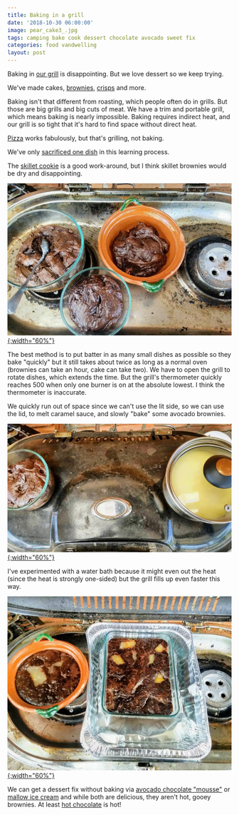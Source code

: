 ```yaml
---
title: Baking in a grill
date: '2018-10-30 06:00:00'
image: pear_cake3_.jpg
tags: camping bake cook dessert chocolate avocado sweet fix
categories: food vandwelling
layout: post
---
```


Baking in [our grill](https://reverdecer.annalisagross.com/2018/08/08/our-grill/) is disappointing. But we love dessert so we keep trying.

We've made cakes, [brownies,](http://reverdecer.annalisagross.com/2018/10/27/avocado-turtle-brownies/) [crisps](https://reverdecer.annalisagross.com/2018/08/27/how-to-make-apple-crisp-in-a-grill/) and more. 

Baking isn't that different from roasting, which people often do in grills. But those are big grills and big cuts of meat. We have a trim and portable grill, which means baking is nearly impossible. Baking requires indirect heat, and our grill is so tight that it's hard to find space without direct heat.

[Pizza](https://reverdecer.annalisagross.com/2018/09/10/pizza-on-the-grill/) works fabulously, but that's grilling, not baking.

We've only [sacrificed one dish](https://reverdecer.annalisagross.com/2018/09/17/our-favorite-mistakes/) in this learning process.

The [skillet cookie](https://reverdecer.annalisagross.com/2018/09/12/skillet-cookie/) is a good work-around, but I think skillet brownies would be dry and disappointing.

[![](/images/avocado_brownies_.jpg){:width="60%"}](/images/avocado_brownies.jpg)

The best method is to put batter in as many small dishes as possible so they bake "quickly" but it still takes about twice as long as a normal oven (brownies can take an hour, cake can take two).  We have to open the grill to rotate dishes, which extends the time. But the grill's thermometer quickly reaches 500 when only one burner is on at the absolute lowest. I think the thermometer is inaccurate.

We quickly run out of space since we can't use the lit side, so we can use the lid, to melt caramel sauce, and slowly "bake" some avocado brownies. 

[![](/images/avocado_brownies2_.jpg){:width="60%"}](/images/avocado_brownies2.jpg)

I've experimented with a water bath because it might even out the heat (since the heat is strongly one-sided) but the grill fills up even faster this way.

[![](/images/pear_cake2_.jpg){:width="60%"}](/images/pear_cake2.jpg)

We can get a dessert fix without baking via [avocado chocolate "mousse"](https://reverdecer.annalisagross.com/2018/09/04/chocolate-avocado-mousse/) or [mallow ice cream](https://reverdecer.annalisagross.com/2018/08/29/chocolate-mallow-ice-cream/) and while both are delicious, they aren't hot, gooey brownies. At least [hot chocolate](https://reverdecer.annalisagross.com/2018/08/02/how-to-make-chocolate/) is hot!